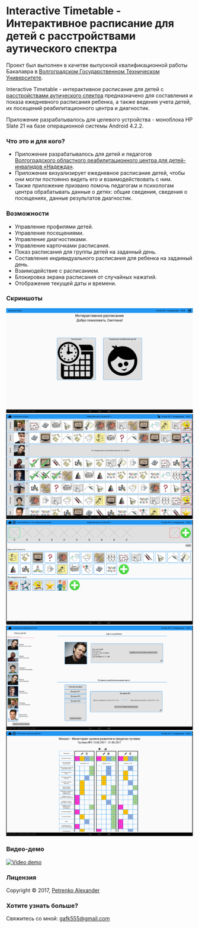 # Interactive Timetable - Интерактивное расписание для детей с расстройствами аутического спектра #

Проект был выполнен в качетве выпускной квалификационной работы Бакалавра в [Волгоградском Государственном Техническом Университете](http://www.vstu.ru/).  
  
Interactive Timetable - интерактивное расписание для детей с [расстройствами аутического спектра](https://ru.wikipedia.org/wiki/%D0%A0%D0%B0%D1%81%D1%81%D1%82%D1%80%D0%BE%D0%B9%D1%81%D1%82%D0%B2%D0%BE_%D0%B0%D1%83%D1%82%D0%B8%D1%81%D1%82%D0%B8%D1%87%D0%B5%D1%81%D0%BA%D0%BE%D0%B3%D0%BE_%D1%81%D0%BF%D0%B5%D0%BA%D1%82%D1%80%D0%B0) предназначено для составления и показа ежедневного расписания ребенка, а также ведения учета детей, их посещений реабилитационного центра и диагностик.  
  
Приложение разрабатывалось для целевого устройства - моноблока HP Slate 21 на базе операционной системы Android 4.2.2.  

### Что это и для кого? ###

* Приложение разрабатывалось для детей и педагогов [Волгоградского областного реабилитационного центра для детей-инвалидов «Надежда»](http://nadezhdavlz.ucoz.ru/).
* Приложение визуализирует ежедневное расписание детей, чтобы они могли постоянно видеть его и взаимодействовать с ним.
* Также приложение призвано помочь педагогам и психологам центра обрабатывать данные о детях: общие сведения, сведения о посещениях, данные результатов диагностик.


### Возможности ###
- Управление профилями детей.
- Управление посещениями.
- Управление диагностиками.
- Управление карточками расписания.
- Показ расписания для группы детей на заданный день.
- Составление индивидуального расписания для ребенка на заданный день.
- Взаимодействие с расписанием.
- Блокировка экрана расписания от случайных нажатий.
- Отображение текущей даты и времени.


### Скриншоты ###
![Home Screen](ImagesForWiki/home.PNG)
![Show Timetable](ImagesForWiki/timetable_show.PNG)
![Create Timetable](ImagesForWiki/timetable_create.PNG)
![Management](ImagesForWiki/management.PNG)
![Monitoring](ImagesForWiki/monitoring.PNG)

### Видео-демо
[![Video demo](https://img.youtube.com/vi/b83JclaJEaI/0.jpg)](https://www.youtube.com/watch?v=b83JclaJEaI)

### Лицензия
Copyright © 2017, [Petrenko Alexander](https://github.com/petrenko-alex)

### Хотите узнать больше?
Свяжитесь со мной: gafk555@gmail.com
